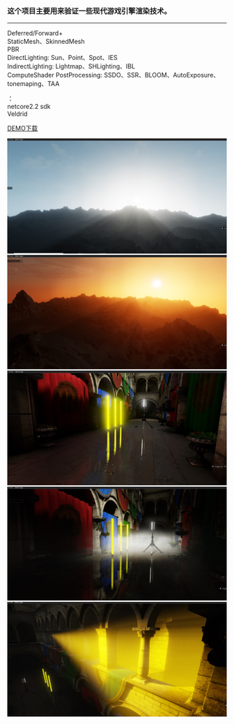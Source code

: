 ﻿### 这个项目主要用来验证一些现代游戏引擎渲染技术。
****
  
Deferred/Forward+  
StaticMesh、SkinnedMesh  
PBR  
DirectLighting: Sun、Point、Spot、IES  
IndirectLighting: Lightmap、SHLighting、IBL   
ComputeShader PostProcessing: SSDO、SSR、BLOOM、AutoExposure、tonemaping、TAA  

：  
netcore2.2 sdk  
Veldrid

[DEMO下载](https://share.weiyun.com/5rnysAY)

![](pics/atmospheric%20scattering3.jpg "AtmosphericScattering") 
![](pics/atmospheric%20scattering2.jpg "AtmosphericScattering")  
![](pics/ssr.jpg "ScreenSpaceReflection+ReflectionProbe")  
![](pics/volumefog.jpg "FogVolume")  
![](pics/volumelight.jpg "VolumetricLighting")  


